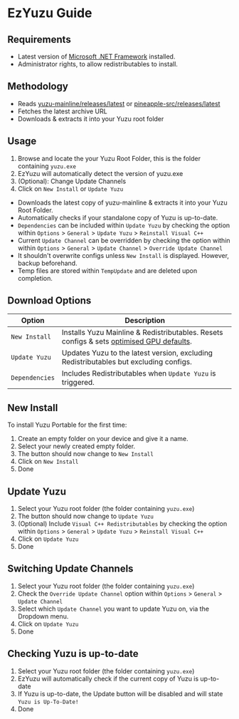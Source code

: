 # EzYuzu Guide

## Requirements

- Latest version of [Microsoft .NET Framework](https://go.microsoft.com/fwlink/?linkid=2088631) installed.
- Administrator rights, to allow redistributables to install.

## Methodology

- Reads [yuzu-mainline/releases/latest](https://github.com/yuzu-emu/yuzu-mainline/releases/latest) or [pineapple-src/releases/latest](https://github.com/pineappleEA/pineapple-src/releases/latest)
- Fetches the latest archive URL
- Downloads & extracts it into your Yuzu root folder

## Usage

1. Browse and locate the your Yuzu Root Folder, this is the folder containing `yuzu.exe`
2. EzYuzu will automatically detect the version of yuzu.exe
3. (Optional): Change Update Channels
4. Click on `New Install` or `Update Yuzu`

- Downloads the latest copy of yuzu-mainline & extracts it into your Yuzu Root Folder.
- Automatically checks if your standalone copy of Yuzu is up-to-date.
- `Dependencies` can be included within `Update Yuzu` by checking the option within `Options` > `General` > `Update Yuzu` > `Reinstall Visual C++`
- Current `Update Channel` can be overridden by checking the option within within `Options` > `General` > `Update Channel` > `Override Update Channel`
- It shouldn't overwrite configs unless `New Install` is displayed. However, backup beforehand.
- Temp files are stored within `TempUpdate` and are deleted upon completion.

## Download Options

| Option         | Description                                                                                                                                        |
| -------------- | -------------------------------------------------------------------------------------------------------------------------------------------------- |
| `New Install`  | Installs Yuzu Mainline & Redistributables. Resets configs & sets [optimised GPU defaults](https://github.com/amakvana/EzYuzu/tree/master/configs). |
| `Update Yuzu`  | Updates Yuzu to the latest version, excluding Redistributables but excluding configs.                                                              |
| `Dependencies` | Includes Redistributables when `Update Yuzu` is triggered.                                                                                         |

## New Install

To install Yuzu Portable for the first time:

1. Create an empty folder on your device and give it a name.
2. Select your newly created empty folder.
3. The button should now change to `New Install`
4. Click on `New Install`
5. Done

## Update Yuzu

1. Select your Yuzu root folder (the folder containing `yuzu.exe`)
2. The button should now change to `Update Yuzu`
3. (Optional) Include `Visual C++ Redistributables` by checking the option within `Options` > `General` > `Update Yuzu` > `Reinstall Visual C++`
4. Click on `Update Yuzu`
5. Done

## Switching Update Channels

1. Select your Yuzu root folder (the folder containing `yuzu.exe`)
2. Check the `Override Update Channel` option within `Options` > `General` > `Update Channel`
3. Select which `Update Channel` you want to update Yuzu on, via the Dropdown menu.
4. Click on `Update Yuzu`
5. Done

## Checking Yuzu is up-to-date

1. Select your Yuzu root folder (the folder containing `yuzu.exe`)
2. EzYuzu will automatically check if the current copy of Yuzu is up-to-date
3. If Yuzu is up-to-date, the Update button will be disabled and will state `Yuzu is Up-To-Date!`
4. Done
